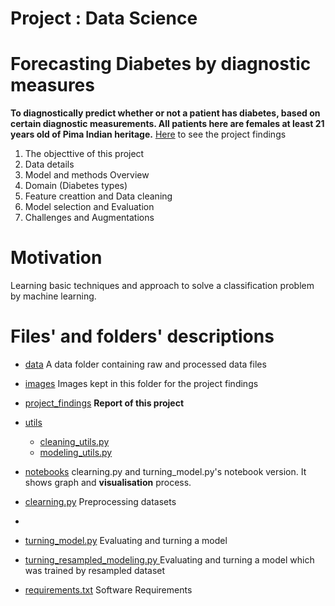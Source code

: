 # Project : Data Science 
# Forecasting Diabetes by diagnostic measures
**To diagnostically predict whether or not a patient has diabetes, based on certain diagnostic measurements. All patients here are females at least 21 years old of Pima Indian heritage.** [Here](https://github.com/yukaberry/portfolio_forecasting_diabetes/blob/master/project_findings/analysis.md) to see the project findings

1. The objecttive of this project
2. Data details
3. Model and methods Overview
4. Domain (Diabetes types)
5. Feature creattion and Data cleaning
6. Model selection and Evaluation
7. Challenges and Augmentations


# Motivation 

Learning basic techniques and approach to solve a classification problem by machine learning. 


# Files' and folders' descriptions

* [data](https://github.com/yukaberry/portfolio_forecasting_diabetes/tree/master/data) A data folder containing raw and processed data files
* [images](https://github.com/yukaberry/portfolio_forecasting_diabetes/tree/master/images) Images kept in this folder for the project findings
* [project_findings](https://github.com/yukaberry/portfolio_forecasting_diabetes/tree/master/project_findings) **Report of this project**
* [utils](https://github.com/yukaberry/portfolio_forecasting_diabetes/tree/master/utils)
    - [cleaning_utils.py](https://github.com/yukaberry/portfolio_forecasting_diabetes/blob/master/utils/cleaning_utils.py)
    - [modeling_utils.py](https://github.com/yukaberry/portfolio_forecasting_diabetes/blob/master/utils/modeling_utils.py)
* [notebooks](https://github.com/yukaberry/portfolio_forecasting_diabetes/tree/master/notebooks) clearning.py and turning_model.py's notebook version. It shows graph and **visualisation** process. 
    
* [clearning.py](https://github.com/yukaberry/portfolio_forecasting_diabetes/blob/master/cleaning.py) Preprocessing datasets
* 
* [turning_model.py](https://github.com/yukaberry/portfolio_forecasting_diabetes/blob/master/turning_model.py) Evaluating and turning a model
* [turning_resampled_modeling.py ](https://github.com/yukaberry/portfolio_forecasting_diabetes/blob/master/turning_resampled_modeling.py) Evaluating and turning a model which was trained by resampled dataset

* [requirements.txt](https://github.com/yukaberry/portfolio_forecasting_diabetes/blob/master/requirements.txt) Software Requirements